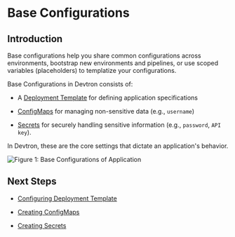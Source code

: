 # Base Configurations

## Introduction

Base configurations help you share common configurations across environments, bootstrap new environments and pipelines, or use scoped variables (placeholders) to templatize your configurations. 

Base Configurations in Devtron consists of: 

* A [Deployment Template](../../../reference/glossary.md#deployment-template) for defining application specifications

* [ConfigMaps](../../../reference/glossary.md#configmaps) for managing non-sensitive data (e.g., `username`)

* [Secrets](../../../reference/glossary.md#secrets) for securely handling sensitive information (e.g., `password`, `API key`). 

In Devtron, these are the core settings that dictate an application's behavior.

![Figure 1: Base Configurations of Application](https://devtron-public-asset.s3.us-east-2.amazonaws.com/images/creating-application/deployment-template/base-config-main.jpg)

## Next Steps

* [Configuring Deployment Template](deployment-template.md) 

* [Creating ConfigMaps](config-maps.md) 

* [Creating Secrets](secrets.md) 